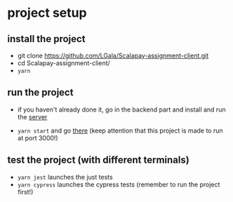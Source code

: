 # project setup 
## install the project

* git clone https://github.com/LGala/Scalapay-assignment-client.git
* cd Scalapay-assignment-client/
* `yarn`

## run the project

* if you haven't already done it, go in the backend part and install and run the [server](https://github.com/LGala/Scalapay-assignment-api)

* `yarn start` and go [there](http://localhost:3000) (keep attention that this project is made to run at port 3000!)

## test the project (with different terminals)

*  `yarn jest` launches the just tests
*  `yarn cypress` launches the cypress tests (remember to run the project first!)
